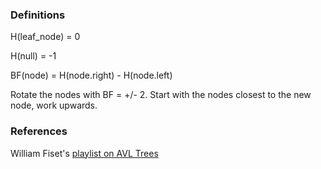 ### Definitions

H(leaf_node) = 0

H(null) = -1

BF(node) = H(node.right) - H(node.left)

Rotate the nodes with BF = +/- 2. Start with the nodes closest to the new node, work upwards.

### References 
William Fiset's [playlist on AVL Trees](https://www.youtube.com/watch?v=g4y2h70D6Nk&list=PLDV1Zeh2NRsD06x59fxczdWLhDDszUHKt)
